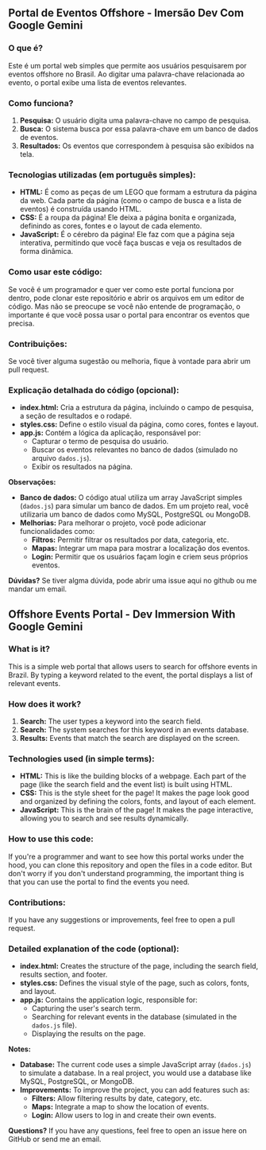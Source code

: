 ## Portal de Eventos Offshore - Imersão Dev Com Google Gemini

### O que é?
Este é um portal web simples que permite aos usuários pesquisarem por eventos offshore no Brasil. Ao digitar uma palavra-chave relacionada ao evento, o portal exibe uma lista de eventos relevantes.

### Como funciona?
1. **Pesquisa:** O usuário digita uma palavra-chave no campo de pesquisa.
2. **Busca:** O sistema busca por essa palavra-chave em um banco de dados de eventos.
3. **Resultados:** Os eventos que correspondem à pesquisa são exibidos na tela.

### Tecnologias utilizadas (em português simples):
* **HTML:** É como as peças de um LEGO que formam a estrutura da página da web. Cada parte da página (como o campo de busca e a lista de eventos) é construída usando HTML.
* **CSS:** É a roupa da página! Ele deixa a página bonita e organizada, definindo as cores, fontes e o layout de cada elemento.
* **JavaScript:** É o cérebro da página! Ele faz com que a página seja interativa, permitindo que você faça buscas e veja os resultados de forma dinâmica.

### Como usar este código:
Se você é um programador e quer ver como este portal funciona por dentro, pode clonar este repositório e abrir os arquivos em um editor de código. Mas não se preocupe se você não entende de programação, o importante é que você possa usar o portal para encontrar os eventos que precisa.

### Contribuições:
Se você tiver alguma sugestão ou melhoria, fique à vontade para abrir um pull request.

### **Explicação detalhada do código (opcional):**
* **index.html:** Cria a estrutura da página, incluindo o campo de pesquisa, a seção de resultados e o rodapé.
* **styles.css:** Define o estilo visual da página, como cores, fontes e layout.
* **app.js:** Contém a lógica da aplicação, responsável por:
    * Capturar o termo de pesquisa do usuário.
    * Buscar os eventos relevantes no banco de dados (simulado no arquivo `dados.js`).
    * Exibir os resultados na página.

**Observações:**

* **Banco de dados:** O código atual utiliza um array JavaScript simples (`dados.js`) para simular um banco de dados. Em um projeto real, você utilizaria um banco de dados como MySQL, PostgreSQL ou MongoDB.
* **Melhorias:** Para melhorar o projeto, você pode adicionar funcionalidades como:
    * **Filtros:** Permitir filtrar os resultados por data, categoria, etc.
    * **Mapas:** Integrar um mapa para mostrar a localização dos eventos.
    * **Login:** Permitir que os usuários façam login e criem seus próprios eventos.

**Dúvidas?**
Se tiver algma dúvida, pode  abrir uma issue aqui no github ou me mandar um email.



## Offshore Events Portal - Dev Immersion With Google Gemini

### What is it?
This is a simple web portal that allows users to search for offshore events in Brazil. By typing a keyword related to the event, the portal displays a list of relevant events.

### How does it work?
1. **Search:** The user types a keyword into the search field.
2. **Search:** The system searches for this keyword in an events database.
3. **Results:** Events that match the search are displayed on the screen.

### Technologies used (in simple terms):
* **HTML:** This is like the building blocks of a webpage. Each part of the page (like the search field and the event list) is built using HTML.
* **CSS:** This is the style sheet for the page! It makes the page look good and organized by defining the colors, fonts, and layout of each element.
* **JavaScript:** This is the brain of the page! It makes the page interactive, allowing you to search and see results dynamically.

### How to use this code:
If you're a programmer and want to see how this portal works under the hood, you can clone this repository and open the files in a code editor. But don't worry if you don't understand programming, the important thing is that you can use the portal to find the events you need.

### Contributions:
If you have any suggestions or improvements, feel free to open a pull request.

### **Detailed explanation of the code (optional):**
* **index.html:** Creates the structure of the page, including the search field, results section, and footer.
* **styles.css:** Defines the visual style of the page, such as colors, fonts, and layout.
* **app.js:** Contains the application logic, responsible for:
    * Capturing the user's search term.
    * Searching for relevant events in the database (simulated in the `dados.js` file).
    * Displaying the results on the page.

**Notes:**

* **Database:** The current code uses a simple JavaScript array (`dados.js`) to simulate a database. In a real project, you would use a database like MySQL, PostgreSQL, or MongoDB.
* **Improvements:** To improve the project, you can add features such as:
    * **Filters:** Allow filtering results by date, category, etc.
    * **Maps:** Integrate a map to show the location of events.
    * **Login:** Allow users to log in and create their own events.

**Questions?**
If you have any questions, feel free to open an issue here on GitHub or send me an email.
